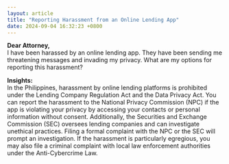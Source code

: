 ```yaml
---
layout: article
title: "Reporting Harassment from an Online Lending App"
date: 2024-09-04 16:32:23 +0800
---
```


<p><strong>Dear Attorney,</strong><br>I have been harassed by an online lending app. They have been sending me threatening messages and invading my privacy. What are my options for reporting this harassment?</p><p><strong>Insights:</strong><br>In the Philippines, harassment by online lending platforms is prohibited under the Lending Company Regulation Act and the Data Privacy Act. You can report the harassment to the National Privacy Commission (NPC) if the app is violating your privacy by accessing your contacts or personal information without consent. Additionally, the Securities and Exchange Commission (SEC) oversees lending companies and can investigate unethical practices. Filing a formal complaint with the NPC or the SEC will prompt an investigation. If the harassment is particularly egregious, you may also file a criminal complaint with local law enforcement authorities under the Anti-Cybercrime Law.</p>